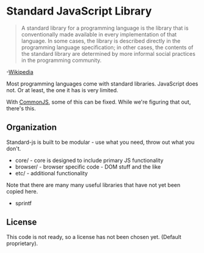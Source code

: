 # Standard JavaScript Library

> A standard library for a programming language is the library that is conventionally made available in every implementation of that language. In some cases, the library is described directly in the programming language specification; in other cases, the contents of the standard library are determined by more informal social practices in the programming community.

-[Wikipedia](http://en.wikipedia.org/wiki/Standard_library)

Most programming languages come with standard libraries. JavaScript does not. Or at least, the one it has is very limited.

With [CommonJS](http://www.commonjs.org/), some of this can be fixed. While we're figuring that out, there's this.

## Organization

Standard-js is built to be modular - use what you need, throw out what you don't.
 * core/ - core is designed to include primary JS functionality
 * browser/ - browser specific code - DOM stuff and the like
 * etc/ - additional functionality

Note that there are many many useful libraries that have not yet been copied here.
 * sprintf

## License

This code is not ready, so a license has not been chosen yet. (Default proprietary).

